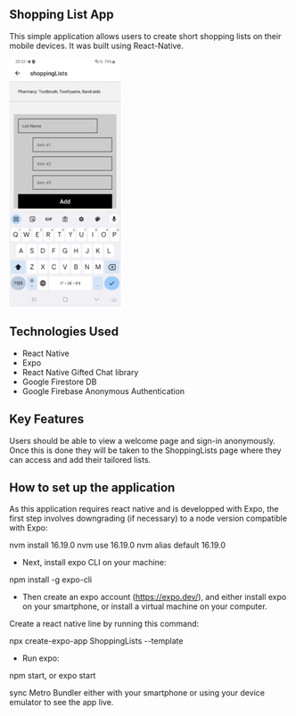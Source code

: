## Shopping List App

This simple application allows users to create short shopping lists on their mobile devices. It was built using React-Native.

<img src="./assets/SC.jpg" alt="shopping list app screen shot" width="200" margin= "0, auto"/>

## Technologies Used

- React Native
- Expo
- React Native Gifted Chat library
- Google Firestore DB
- Google Firebase Anonymous Authentication

## Key Features

Users should be able to view a welcome page and sign-in anonymously. Once this is done they will be taken to the ShoppingLists page where they can access and add their tailored lists.

## How to set up the application

As this application requires react native and is developped with Expo, the first step involves downgrading (if necessary) to a node version compatible with Expo:

nvm install 16.19.0
nvm use 16.19.0
nvm alias default 16.19.0

* Next, install expo CLI on your machine: 

npm install -g expo-cli

* Then create an expo account (https://expo.dev/), and either install expo on your smartphone, or install a virtual machine on your computer.

Create a react native line by running this command:

npx create-expo-app ShoppingLists --template

* Run expo:

npm start, or expo start

sync Metro Bundler either with your smartphone or using your device emulator to see the app live.